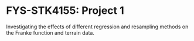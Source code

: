# FYS-STK4155: Project 1
Investigating the effects of different regression and resampling methods on the Franke function and terrain data.